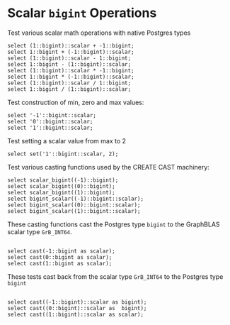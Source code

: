 # Scalar `bigint` Operations

Test various scalar math operations with native Postgres types
```
select (1::bigint)::scalar + -1::bigint;
select 1::bigint + (-1::bigint)::scalar;
select (1::bigint)::scalar - 1::bigint;
select 1::bigint - (1::bigint)::scalar;
select (1::bigint)::scalar * -1::bigint;
select 1::bigint * (-1::bigint)::scalar;
select (1::bigint)::scalar / 1::bigint;
select 1::bigint / (1::bigint)::scalar;

```
Test construction of min, zero and max values:
```
select '-1'::bigint::scalar;
select '0'::bigint::scalar;
select '1'::bigint::scalar;

```
Test setting a scalar value from max to 2
```
select set('1'::bigint::scalar, 2);

```
Test various casting functions used by the CREATE CAST machinery:
```
select scalar_bigint((-1)::bigint);
select scalar_bigint((0)::bigint);
select scalar_bigint((1)::bigint);
select bigint_scalar((-1)::bigint::scalar);
select bigint_scalar((0)::bigint::scalar);
select bigint_scalar((1)::bigint::scalar);

```
These casting functions cast the Postgres type `bigint` to the
GraphBLAS scalar type `GrB_INT64`.
```

select cast(-1::bigint as scalar);
select cast(0::bigint as scalar);
select cast(1::bigint as scalar);

```
These tests cast back from the scalar type `GrB_INT64` to the
Postgres type `bigint`
```

select cast((-1::bigint)::scalar as bigint);
select cast((0::bigint)::scalar as  bigint);
select cast((1::bigint)::scalar as scalar);
```